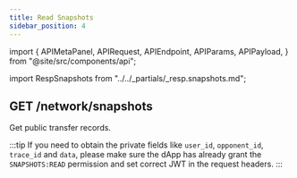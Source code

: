 ```yaml
---
title: Read Snapshots
sidebar_position: 4
---
```


import {
  APIMetaPanel,
  APIRequest,
  APIEndpoint,
  APIParams,
  APIPayload,
} from "@site/src/components/api";

import RespSnapshots from "../../_partials/_resp.snapshots.md";

## GET /network/snapshots

Get public transfer records.

<APIEndpoint url="/network/snapshots?offset=:offset&limit=:limit&asset=:asset&order=:order" />

<APIMetaPanel scope="" />

<APIParams
  p-offset="Pagination start time, RFC3339Nano format, e.g. `2020-12-12T12:12:12.999999999Z`"
  p-offset-required={true}
  p-limit="Pagination per page data limit, 500 by default, maximally 500. "
  p-limit-required={true}
  p-asset="The asset's id, transfer records of a certain asset."
  p-order="Sort in `ASC` or `DESC` order, `DESC` by default."
/>

<APIRequest
  title="Read snapshot detail"
  isPublic
  url="/network/snapshots?limit=10&offset=2018-05-29T16:30:24.845515732%2B08:00"
/>

<RespSnapshots />

:::tip
If you need to obtain the private fields like `user_id`, `opponent_id`, `trace_id` and `data`, please make sure the dApp has already grant the `SNAPSHOTS:READ` permission and set correct JWT in the request headers.
:::
